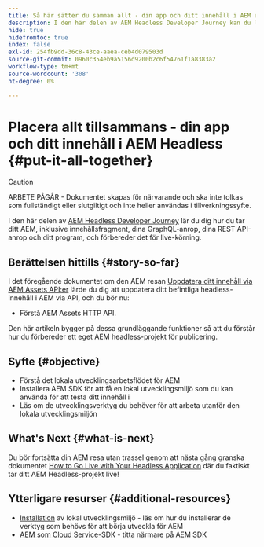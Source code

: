 ```yaml
---
title: Så här sätter du samman allt - din app och ditt innehåll i AEM utan rubriker
description: I den här delen av AEM Headless Developer Journey kan du lära dig hur du tar ditt AEM-projekt, inklusive innehållsfragment, dina GraphQL-anrop, dina REST API-anrop och programmet, och förbereder det för publicering.
hide: true
hidefromtoc: true
index: false
exl-id: 254fb9dd-36c8-43ce-aaea-ceb4d079503d
source-git-commit: 0960c354eb9a5156d9200b2c6f54761f1a8383a2
workflow-type: tm+mt
source-wordcount: '308'
ht-degree: 0%

---
```


# Placera allt tillsammans - din app och ditt innehåll i AEM Headless {#put-it-all-together}

>[!CAUTION]
>
>ARBETE PÅGÅR - Dokumentet skapas för närvarande och ska inte tolkas som fullständigt eller slutgiltigt och inte heller användas i tillverkningssyfte.

I den här delen av [AEM Headless Developer Journey](overview.md) lär du dig hur du tar ditt AEM, inklusive innehållsfragment, dina GraphQL-anrop, dina REST API-anrop och ditt program, och förbereder det för live-körning.

## Berättelsen hittills {#story-so-far}

I det föregående dokumentet om den AEM resan [Uppdatera ditt innehåll via AEM Assets API:er](update-your-content.md) lärde du dig att uppdatera ditt befintliga headless-innehåll i AEM via API, och du bör nu:

* Förstå AEM Assets HTTP API.

Den här artikeln bygger på dessa grundläggande funktioner så att du förstår hur du förbereder ett eget AEM headless-projekt för publicering.

## Syfte {#objective}

* Förstå det lokala utvecklingsarbetsflödet för AEM
* Installera AEM SDK för att få en lokal utvecklingsmiljö som du kan använda för att testa ditt innehåll i
* Läs om de utvecklingsverktyg du behöver för att arbeta utanför den lokala utvecklingsmiljön

## What&#39;s Next {#what-is-next}

Du bör fortsätta din AEM resa utan trassel genom att nästa gång granska dokumentet [How to Go Live with Your Headless Application](go-live.md) där du faktiskt tar ditt AEM Headless-projekt live!

## Ytterligare resurser {#additional-resources}

* [Installation](https://experienceleague.adobe.com/docs/experience-manager-learn/cloud-service/local-development-environment-set-up/overview.html?lang=en#local-dispatcher-runtime)  av lokal utvecklingsmiljö - läs om hur du installerar de verktyg som behövs för att börja utveckla för AEM
* [AEM som Cloud Service-SDK](/help/implementing/developing/introduction/aem-as-a-cloud-service-sdk.md)  - titta närmare på AEM SDK